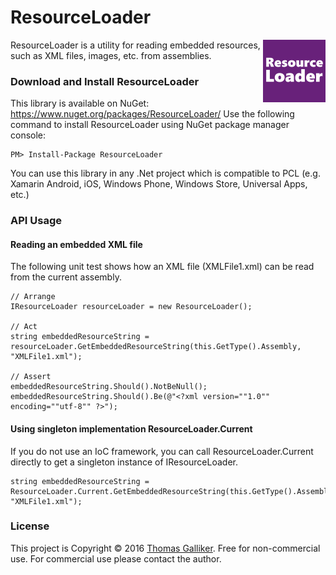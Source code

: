 # ResourceLoader
<img src="https://raw.githubusercontent.com/thomasgalliker/ResourceLoader/master/ResourceLoader.png" width="100" height="100" alt="ResourceLoader" align="right">
ResourceLoader is a utility for reading embedded resources, such as XML files, images, etc. from assemblies.

### Download and Install ResourceLoader
This library is available on NuGet: https://www.nuget.org/packages/ResourceLoader/
Use the following command to install ResourceLoader using NuGet package manager console:

    PM> Install-Package ResourceLoader

You can use this library in any .Net project which is compatible to PCL (e.g. Xamarin Android, iOS, Windows Phone, Windows Store, Universal Apps, etc.)

### API Usage
#### Reading an embedded XML file
The following unit test shows how an XML file (XMLFile1.xml) can be read from the current assembly.
```
// Arrange
IResourceLoader resourceLoader = new ResourceLoader();

// Act
string embeddedResourceString = resourceLoader.GetEmbeddedResourceString(this.GetType().Assembly, "XMLFile1.xml");

// Assert
embeddedResourceString.Should().NotBeNull();
embeddedResourceString.Should().Be(@"<?xml version=""1.0"" encoding=""utf-8"" ?>");
```

#### Using singleton implementation ResourceLoader.Current
If you do not use an IoC framework, you can call ResourceLoader.Current directly to get a singleton instance of IResourceLoader.
```
string embeddedResourceString = ResourceLoader.Current.GetEmbeddedResourceString(this.GetType().Assembly, "XMLFile1.xml");
```

### License
This project is Copyright &copy; 2016 [Thomas Galliker](https://ch.linkedin.com/in/thomasgalliker). Free for non-commercial use. For commercial use please contact the author.
